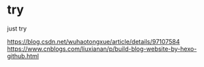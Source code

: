 # try
just try



https://blog.csdn.net/wuhaotongxue/article/details/97107584
https://www.cnblogs.com/liuxianan/p/build-blog-website-by-hexo-github.html
